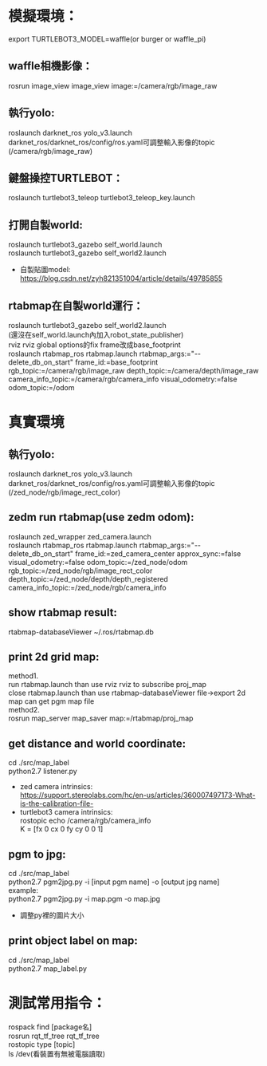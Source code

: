 # 模擬環境：

export TURTLEBOT3_MODEL=waffle(or burger or waffle_pi)

## waffle相機影像：
rosrun image_view image_view image:=/camera/rgb/image_raw

## 執行yolo:
roslaunch darknet_ros yolo_v3.launch  
darknet_ros/darknet_ros/config/ros.yaml可調整輸入影像的topic  
(/camera/rgb/image_raw)

## 鍵盤操控TURTLEBOT：
roslaunch turtlebot3_teleop turtlebot3_teleop_key.launch

## 打開自製world:
roslaunch turtlebot3_gazebo self_world.launch  
roslaunch turtlebot3_gazebo self_world2.launch  
* 自製貼圖model:  
https://blog.csdn.net/zyh821351004/article/details/49785855

## rtabmap在自製world運行：
roslaunch turtlebot3_gazebo self_world2.launch  
(還沒在self_world.launch內加入robot_state_publisher)  
rviz rviz global options的fix frame改成base_footprint  
roslaunch rtabmap_ros rtabmap.launch rtabmap_args:="--delete_db_on_start" frame_id:=base_footprint rgb_topic:=/camera/rgb/image_raw depth_topic:=/camera/depth/image_raw camera_info_topic:=/camera/rgb/camera_info  visual_odometry:=false odom_topic:=/odom

# 真實環境

## 執行yolo:
roslaunch darknet_ros yolo_v3.launch  
darknet_ros/darknet_ros/config/ros.yaml可調整輸入影像的topic  
(/zed_node/rgb/image_rect_color)

## zedm run rtabmap(use zedm odom):
roslaunch zed_wrapper zed_camera.launch  
roslaunch rtabmap_ros rtabmap.launch rtabmap_args:="--delete_db_on_start" frame_id:=zed_camera_center approx_sync:=false visual_odometry:=false odom_topic:=/zed_node/odom rgb_topic:=/zed_node/rgb/image_rect_color depth_topic:=/zed_node/depth/depth_registered camera_info_topic:=/zed_node/rgb/camera_info

## show rtabmap result:
rtabmap-databaseViewer ~/.ros/rtabmap.db

## print 2d grid map:
method1.  
run rtabmap.launch than use rviz rviz to subscribe proj_map  
close rtabmap.launch than use rtabmap-databaseViewer file->export 2d map can get pgm map file  
method2.  
rosrun map_server map_saver map:=/rtabmap/proj_map  

## get distance and world coordinate:
cd ./src/map_label  
python2.7 listener.py  
* zed camera intrinsics:  
https://support.stereolabs.com/hc/en-us/articles/360007497173-What-is-the-calibration-file-
* turtlebot3 camera intrinsics:  
rostopic echo /camera/rgb/camera_info     
K = [fx 0 cx 0 fy cy 0 0 1]    

## pgm to jpg:
cd ./src/map_label  
python2.7 pgm2jpg.py -i [input pgm name] -o [output jpg name]  
example:  
python2.7 pgm2jpg.py -i map.pgm -o map.jpg  
* 調整py裡的圖片大小  

## print object label on map:
cd ./src/map_label  
python2.7 map_label.py  

# 測試常用指令：
rospack find [package名]  
rosrun rqt_tf_tree rqt_tf_tree  
rostopic type [topic]  
ls /dev(看裝置有無被電腦讀取)



